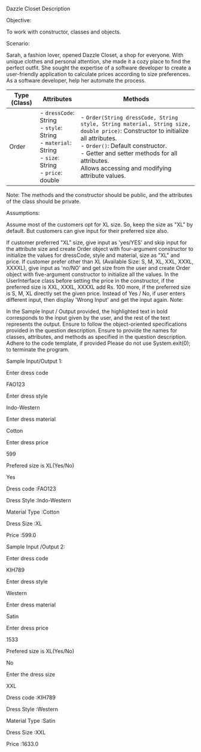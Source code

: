 Dazzle Closet
Description

Objective:

To work with constructor, classes and objects.

Scenario:

Sarah, a fashion lover, opened Dazzle Closet, a shop for everyone. With unique clothes and personal attention, she made it a cozy place to find the perfect outfit. She sought the expertise of a software developer to create a user-friendly application to calculate prices according to size preferences. As a software developer, help her automate the process.

| Type (Class)  | Attributes          | Methods                                                                 |
|---------------|---------------------|-------------------------------------------------------------------------|
| Order         | - `dressCode`: String<br>- `style`: String<br>- `material`: String<br>- `size`: String<br>- `price`: double | - `Order(String dressCode, String style, String material, String size, double price)`: Constructor to initialize all attributes.<br>- `Order()`: Default constructor.<br>- Getter and setter methods for all attributes.<br>Allows accessing and modifying attribute values. |


Note: The methods and the constructor should be public, and the attributes of the class should be private. 


Assumptions:

Assume most of the customers opt for XL size. So, keep the size as "XL" by default. But customers can give input for their preferred size also.

If customer preferred "XL" size, give input as 'yes/YES' and skip input for the attribute size and create Order object with four-argument constructor to initialize the values for dressCode, style and material, size as "XL" and price.
If customer prefer other than XL (Available Size: S, M, XL, XXL, XXXL, XXXXL), give input as 'no/NO' and get size from the user and create Order object with five-argument constructor to initialize all the values. 
In the UserInterface class before setting the price in the constructor, if the preferred size is XXL, XXXL, XXXXL add Rs. 100 more, if the preferred size is S, M, XL directly set the given price.
Instead of Yes / No, if user enters different input, then display 'Wrong Input' and get the input again.
Note: 

In the Sample Input / Output provided, the highlighted text in bold corresponds to the input given by the user, and the rest of the text represents the output. 
Ensure to follow the object-oriented specifications provided in the question description. 
Ensure to provide the names for classes, attributes, and methods as specified in the question description. 
Adhere to the code template, if provided 
Please do not use System.exit(0); to terminate the program.


Sample Input/Output 1:

Enter dress code

FAO123

Enter dress style

Indo-Western

Enter dress material

Cotton

Enter dress price

599

Prefered size is XL(Yes/No)

Yes

Dress code :FAO123

Dress Style :Indo-Western

Material Type :Cotton

Dress Size :XL

Price :599.0

 

Sample Input /Output 2:

Enter dress code

KIH789

Enter dress style

Western

Enter dress material

Satin

Enter dress price

1533

Prefered size is XL(Yes/No)

No

Enter the dress size

XXL

Dress code :KIH789

Dress Style :Western

Material Type :Satin

Dress Size :XXL

Price :1633.0